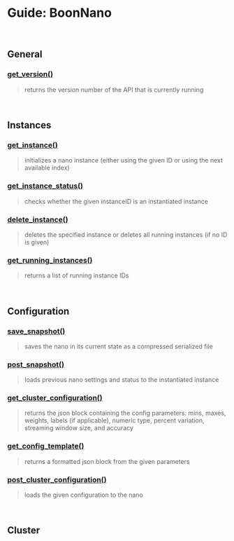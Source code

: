 # Guide: BoonNano
<br/>

## General
### [get_version()](../Functions/get_version.md)
>returns the version number of the API that is currently running

<br/>

## Instances
### [get_instance()](../Functions/get_instance.md)
>initializes a nano instance (either using the given ID or using the next available index)

### [get_instance_status()](../Functions/get_instance_status.md)
>checks whether the given instanceID is an instantiated instance

### [delete_instance()](../Functions/delete_instance.md)
>deletes the specified instance or deletes all running instances (if no ID is given)

### [get_running_instances()](../Functions/get_running_instances.md)
>returns a list of running instance IDs

<br/>

## Configuration
### [save_snapshot()](../Functions/save_snapshot.md)
>saves the nano in its current state as a compressed serialized file

### [post_snapshot()](../Functions/post_snapshot.md)
>loads previous nano settings and status to the instantiated instance

### [get_cluster_configuration()](../Functions/get_cluster_configuration.md)
>returns the json block containing the config parameters: mins, maxes, weights, labels (if applicable), numeric type, percent variation, streaming window size, and accuracy

### [get_config_template()](../Functions/get_config_template.md)
>returns a formatted json block from the given parameters

### [post_cluster_configuration()](../Functions/post_cluster_configuration.md)
>loads the given configuration to the nano

<br/>

## Cluster
